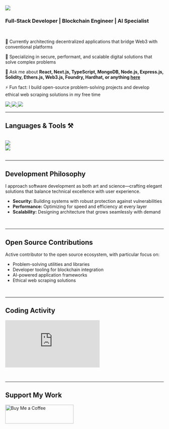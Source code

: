 <h1 align="left">
    <img src="https://readme-typing-svg.herokuapp.com/?font=Righteous&size=35&center=true&vCenter=true&width=500&height=70&duration=4000&lines=Hi+There!;I'm+Caleb+|+Rapto;" />
</h1>

<h3 align="left">Full-Stack Developer | Blockchain Engineer | AI Specialist</h3>

<br/>

<div align="left">
 
 🔭 Currently architecting decentralized applications that bridge Web3 with conventional platforms
 
 🌱 Specializing in secure, performant, and scalable digital solutions that solve complex problems
 
 💬 Ask me about **React, Next.js, TypeScript, MongoDB, Node.js, Express.js, Solidity, Ethers.js, Web3.js, Foundry, Hardhat, or anything [here](mailto:kalejaiyecaleb@gmail.com)**

 ⚡ Fun fact: I build open-source problem-solving projects and develop ethical web scraping solutions in my free time
 
 </div>
 
<div align="left"> 
  <a href="mailto:kalejaiyecaleb@gmail.com">
    <img src="https://img.shields.io/badge/Gmail-333333?style=for-the-badge&logo=gmail&logoColor=red" />
  </a>
  <a href="#" target="_blank">
    <img src="https://img.shields.io/badge/LinkedIn-0077B5?style=for-the-badge&logo=linkedin&logoColor=white" target="_blank" />
  </a>
  <a href="https://rapto.vercel.app" target="_blank">
     <img src="https://img.shields.io/badge/Portfolio-FF5722?style=for-the-badge&logo=todoist&logoColor=white" target="_blank" /> <!-- sqlite, safari, google-chrome are other good icon options -->
  </a>
</div>

 <hr/>
 
<h2 align="left">Languages & Tools ⚒️</h2>
<br/>
<div align="left">
    <img src="https://skillicons.dev/icons?i=javascript,typescript,react,nextjs,nodejs,express,mongodb,solidity" /><br>
    <img src="https://skillicons.dev/icons?i=tailwind,zustand,git,vercel,figma" /><br>
</div>

<br/>
<hr/>

<h2 align="left">Development Philosophy</h2>

<div align="left">
  <p>I approach software development as both art and science—crafting elegant solutions that balance technical excellence with user experience.</p>
  
  <ul>
    <li><strong>Security:</strong> Building systems with robust protection against vulnerabilities</li>
    <li><strong>Performance:</strong> Optimizing for speed and efficiency at every layer</li>
    <li><strong>Scalability:</strong> Designing architecture that grows seamlessly with demand</li>
  </ul>
</div>

<br/>
<hr/>

<h2 align="left">Open Source Contributions</h2>

<div align="left">
  <p>Active contributor to the open source ecosystem, with particular focus on:</p>
  
  <ul>
    <li>Problem-solving utilities and libraries</li>
    <li>Developer tooling for blockchain integration</li>
    <li>AI-powered application frameworks</li>
    <li>Ethical web scraping solutions</li>
  </ul>
</div>

<br/>
<hr/>

<h2 align="left">Coding Activity</h2>

<embed src="https://wakatime.com/share/@Caleb_codes/33549783-ed82-4d95-9856-f5f3164a6eac.svg"></embed>

<br/>
<hr/>

<div align="left">
  <h2>Support My Work</h2>
  <a href="https://buymeacoffee.com/heyrapto" target="_blank" style="text-decoration: none;">
    <img 
      src="https://cdn.buymeacoffee.com/buttons/v2/default-yellow.png" 
      alt="Buy Me a Coffee" 
      style="height: 60px; width: 217px;" />
  </a>
</div>
